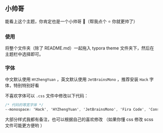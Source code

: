 ## 小帅哥

能看上这个主题，你肯定也是一个小帅哥 🥳（帮我点个 ⭐ 你就更帅了）

### 使用

将整个文件夹（除了 README.md）一起拖入 typora theme 文件夹下，然后在主题栏中选择即可。

### 字体

中文默认使用 `HYZhengYuan` ，英文默认使用 `JetBrainsMono` ，推荐安装 `Hack` 字体，特别特别好看

不喜欢字体可以 `.css` 文件中修改以下代码：

```css
/* 代码的等宽字体 */
--monospace: 'Hack', 'HYZhengYuan', 'JetBrainsMono', 'Fira Code', 'Consolas';
```

大部分样式我都有备注，也可以根据自己的喜欢修改 （如果你懂 css 修改 scss 文件可能更方便哟 ）
